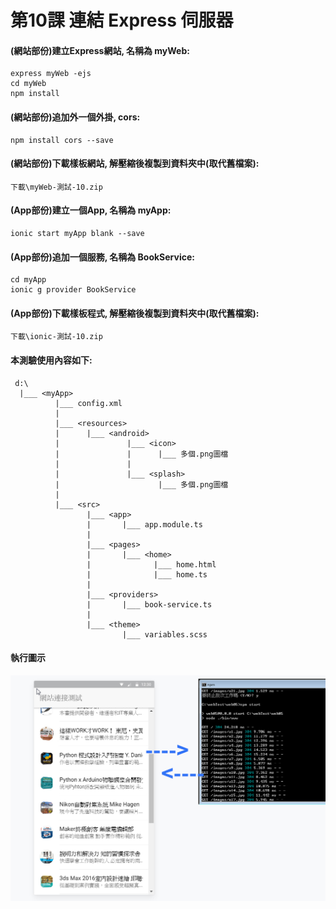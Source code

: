 # 第10課 連結 Express 伺服器


#### (網站部份)建立Express網站, 名稱為 myWeb:
```
express myWeb -ejs
cd myWeb
npm install
```


#### (網站部份)追加外一個外掛, cors:
```
npm install cors --save
```


#### (網站部份)下載樣板網站, 解壓縮後複製到<myWeb>資料夾中(取代舊檔案):
```
下載\myWeb-測試-10.zip
```



#### (App部份)建立一個App, 名稱為 myApp:
```
ionic start myApp blank --save
```


#### (App部份)追加一個服務, 名稱為 BookService:
```
cd myApp
ionic g provider BookService
```


#### (App部份)下載樣板程式, 解壓縮後複製到<myApp>資料夾中(取代舊檔案):
```
下載\ionic-測試-10.zip
```

#### 本測驗使用內容如下:
```
 d:\
  |___ <myApp> 
          |___ config.xml 
          |
          |___ <resources>     
          |      |___ <android>  
          |               |___ <icon>
          |               |      |___ 多個.png圖檔          
          |               | 
          |               |___ <splash> 
          |                      |___ 多個.png圖檔              
          |               
          |___ <src>
                 |___ <app> 
                 |       |___ app.module.ts
                 |                 
                 |___ <pages>   
                 |       |___ <home> 
                 |              |___ home.html 
                 |              |___ home.ts   
                 |
                 |___ <providers>   
                 |       |___ book-service.ts                
                 |
                 |___ <theme>   
                         |___ variables.scss
```


#### 執行圖示
![GitHub Logo](/images/fig10-01.jpg)

